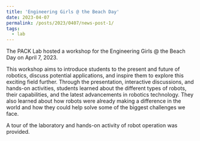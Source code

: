 ```yaml
---
title: 'Engineering Girls @ the Beach Day'
date: 2023-04-07
permalink: /posts/2023/0407/news-post-1/
tags:
  - lab
---
```


The PACK Lab hosted a workshop for the Engineering Girls @ the Beach Day on April 7, 2023.

This workshop aims to introduce students to the present and future of robotics, discuss potential applications, and inspire them to explore this exciting field further. Through the presentation, interactive discussions, and hands-on activities, students learned about the different types of robots, their capabilities, and the latest advancements in robotics technology. They also learned about how robots were already making a difference in the world and how they could help solve some of the biggest challenges we face.

A tour of the laboratory and hands-on activity of robot operation was provided.

